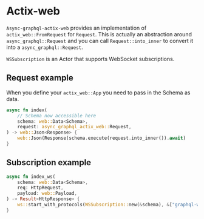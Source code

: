 # Actix-web

`Async-graphql-actix-web` provides an implementation of `actix_web::FromRequest` for `Request`.
This is actually an abstraction around `async_graphql::Request` and you can call `Request::into_inner` to 
convert it into a `async_graphql::Request`.

`WSSubscription` is an Actor that supports WebSocket subscriptions.

## Request example

When you define your `actix_web::App` you need to pass in the Schema as data. 

```rust
async fn index(
    // Schema now accessible here
    schema: web::Data<Schema>,
    request: async_graphql_actix_web::Request,
) -> web::Json<Response> {
    web::Json(Response(schema.execute(request.into_inner()).await)
}

```

## Subscription example

```rust
async fn index_ws(
    schema: web::Data<Schema>,
    req: HttpRequest,
    payload: web::Payload,
) -> Result<HttpResponse> {
    ws::start_with_protocols(WSSubscription::new(&schema), &["graphql-ws"], &req, payload)
}
```
